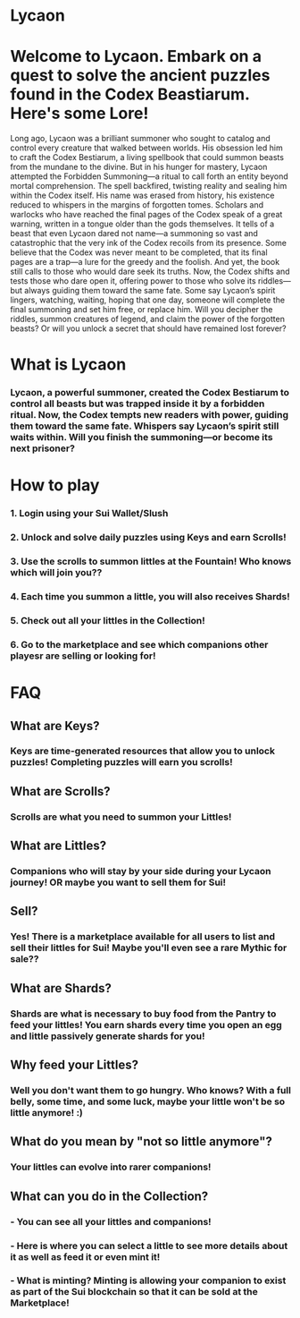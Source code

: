 # Lycaon

# Welcome to Lycaon. Embark on a quest to solve the ancient puzzles found in the Codex Beastiarum. Here's some Lore!
Long ago, Lycaon was a brilliant summoner who sought to catalog and control every creature that walked between worlds. His obsession led him to craft the Codex Bestiarum, a living spellbook that could summon beasts from the mundane to the divine.
But in his hunger for mastery, Lycaon attempted the Forbidden Summoning—a ritual to call forth an entity beyond mortal comprehension. The spell backfired, twisting reality and sealing him within the Codex itself. His name was erased from history, his existence reduced to whispers in the margins of forgotten tomes.
Scholars and warlocks who have reached the final pages of the Codex speak of a great warning, written in a tongue older than the gods themselves. It tells of a beast that even Lycaon dared not name—a summoning so vast and catastrophic that the very ink of the Codex recoils from its presence.
Some believe that the Codex was never meant to be completed, that its final pages are a trap—a lure for the greedy and the foolish. And yet, the book still calls to those who would dare seek its truths.
Now, the Codex shifts and tests those who dare open it, offering power to those who solve its riddles—but always guiding them toward the same fate. Some say Lycaon’s spirit lingers, watching, waiting, hoping that one day, someone will complete the final summoning and set him free, or replace him.
Will you decipher the riddles, summon creatures of legend, and claim the power of the forgotten beasts?
Or will you unlock a secret that should have remained lost forever?

# What is Lycaon
### Lycaon, a powerful summoner, created the Codex Bestiarum to control all beasts but was trapped inside it by a forbidden ritual. Now, the Codex tempts new readers with power, guiding them toward the same fate. Whispers say Lycaon’s spirit still waits within. Will you finish the summoning—or become its next prisoner?

# How to play

### 1. Login using your Sui Wallet/Slush
### 2. Unlock and solve daily puzzles using Keys and earn Scrolls!
### 3. Use the scrolls to summon littles at the Fountain! Who knows which will join you??
### 4. Each time you summon a little, you will also receives Shards!
### 5. Check out all your littles in the Collection!
### 6. Go to the marketplace and see which companions other playesr are selling or looking for!


# FAQ

## What are Keys?
### Keys are time-generated resources that allow you to unlock puzzles! Completing puzzles will earn you scrolls!

## What are Scrolls?
### Scrolls are what you need to summon your Littles!

## What are Littles?
### Companions who will stay by your side during your Lycaon journey! OR maybe you want to sell them for Sui!

## Sell?
### Yes! There is a marketplace available for all users to list and sell their littles for Sui! Maybe you'll even see a rare Mythic for sale??

## What are Shards?
### Shards are what is necessary to buy food from the Pantry to feed your littles! You earn shards every time you open an egg and little passively generate shards for you!

## Why feed your Littles?
### Well you don't want them to go hungry. Who knows? With a full belly, some time, and some luck, maybe your little won't be so little anymore! :)

## What do you mean by "not so little anymore"?
### Your littles can evolve into rarer companions!

## What can you do in the Collection?
### - You can see all your littles and companions!
### - Here is where you can select a little to see more details about it as well as feed it or even mint it!
### - What is minting? Minting is allowing your companion to exist as part of the Sui blockchain so that it can be sold at the Marketplace!




